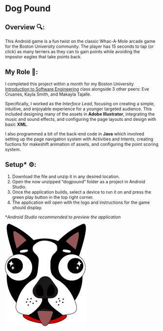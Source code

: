 # Dog Pound

## Overview 🔍:
This Android game is a fun twist on the classic Whac-A-Mole arcade game for the Boston University community. The player has 15 seconds to tap (or click) as many terriers as they can to gain points while avoiding the impostor eagles that take points back. 

## My Role 🚧: 
I completed this project within a month for my Boston University [Introduction to Software Engineering](https://www.bu.edu/academics/eng/courses/eng-ec-327/) class alongside 3 other peers: Eve Cruanes, Kayla Smith, and Makayla Tajalle.

Specifically, I worked as the _Interface Lead_, focusing on creating a simple, intuitive, and enjoyable experience for a younger targeted audience. This included designing many of the assets in **Adobe Illustrator**, integrating the music and sound effects, and configuring the page layouts and design with basic **XML**. 

I also programmed a bit of the back-end code in **Java** which involved setting up the page navigation system with Activities and Intents, creating fuctions for makeshift animation of assets, and configuring the point scoring system.

## Setup* ⚙️:
1. Download the file and unzip it in any desired location.
2. Open the now unzipped “dogpound” folder as a project in Android Studio.
3. Once the application builds, select a device to run it on and press the green play button in the top right corner.
4. The application will open with the logo and instructions for the game should display.

*_Android Studio recommended to preview the application_

![App logo of a Boston terrier.](/app/src/main/res/drawable/dog.png)
